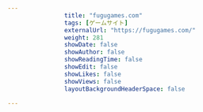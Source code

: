 ```yaml
---
                title: "fugugames.com"
                tags: [ゲームサイト]
                externalUrl: "https://fugugames.com/"
                weight: 281
                showDate: false
                showAuthor: false
                showReadingTime: false
                showEdit: false
                showLikes: false
                showViews: false
                layoutBackgroundHeaderSpace: false
                
---
```



